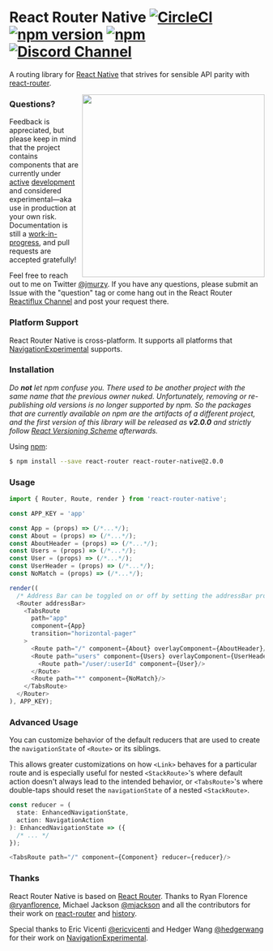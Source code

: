 # React Router Native [![CircleCI](https://img.shields.io/circleci/project/jmurzy/react-router-native.svg?style=flat-square)](https://circleci.com/gh/jmurzy/react-router-native) [![npm version](https://img.shields.io/npm/v/react-router-native.svg?style=flat-square)](https://www.npmjs.com/package/react-router-native) [![npm](https://img.shields.io/npm/l/react-router-native.svg?style=flat-square)](https://github.com/jmurzy/react-router-native/blob/master/LICENSE.md) [![Discord Channel](https://img.shields.io/badge/discord-react--router@reactiflux-738bd7.svg?style=flat-square)](https://discord.gg/0ZcbPKXt5bYaNQ46)

A routing library for [React Native](https://github.com/facebook/react-native) that strives for sensible API parity with [react-router](https://github.com/reactjs/react-router/).

<img align="right" width="360px" src="https://raw.githubusercontent.com/jmurzy/react-router-native/master/docs/screenshot.gif">

### Questions?
Feedback is appreciated, but please keep in mind that the project contains components that are currently under [active](https://github.com/facebook/react-native/commits?author=ericvicenti) [development](https://github.com/facebook/react-native/commits?author=hedgerwang) and considered experimental—aka use in production at your own risk. Documentation is still a [work-in-progress](https://github.com/jmurzy/react-router-native/issues), and pull requests are accepted gratefully!

Feel free to reach out to me on Twitter [@jmurzy](https://twitter.com/jmurzy). If you have any questions, please submit an Issue with the "question" tag or come hang out in the React Router [Reactiflux Channel](https://discord.gg/0ZcbPKXt5bYaNQ46) and post your request there.

### Platform Support

React Router Native is cross-platform. It supports all platforms that [NavigationExperimental](https://github.com/ericvicenti/navigation-rfc) supports.

### Installation

_Do __not__ let npm confuse you. There used to be another project with the same name that the previous owner nuked. Unfortunately, removing or re-publishing old versions is no longer supported by npm. So the packages that are currently available on npm are the artifacts of a different project, and the first version of this library will be released as __v2.0.0__ and strictly follow [React Versioning Scheme](https://facebook.github.io/react/blog/2016/02/19/new-versioning-scheme.html) afterwards._

Using [npm](https://www.npmjs.com/):

```sh
$ npm install --save react-router react-router-native@2.0.0
```
### Usage

```javascript
import { Router, Route, render } from 'react-router-native';

const APP_KEY = 'app'

const App = (props) => (/*...*/);
const About = (props) => (/*...*/);
const AboutHeader = (props) => (/*...*/);
const Users = (props) => (/*...*/);
const User = (props) => (/*...*/);
const UserHeader = (props) => (/*...*/);
const NoMatch = (props) => (/*...*/);

render((
  /* Address Bar can be toggled on or off by setting the addressBar prop */
  <Router addressBar>
    <TabsRoute
      path="app"
      component={App}
      transition="horizontal-pager"
    >
      <Route path="/" component={About} overlayComponent={AboutHeader}/>
      <Route path="users" component={Users} overlayComponent={UserHeader}>
        <Route path="/user/:userId" component={User}/>
      </Route>
      <Route path="*" component={NoMatch}/>
    </TabsRoute>
  </Router>
), APP_KEY);
```

### Advanced Usage

You can customize behavior of the default reducers that are used to create the `navigationState` of `<Route>` or its siblings.

This allows greater customizations on how `<Link>` behaves for a particular route and is especially useful for nested `<StackRoute>`'s where default action doesn't always lead to the intended behavior, or `<TabsRoute>`'s where double-taps should reset the `navigationState` of a nested `<StackRoute>`.

```js
const reducer = (
  state: EnhancedNavigationState,
  action: NavigationAction
): EnhancedNavigationState => ({
  /* ... */
});

<TabsRoute path="/" component={Component} reducer={reducer}/>
```

### Thanks

React Router Native is based on [React Router](https://github.com/reactjs/react-router). Thanks to Ryan Florence [@ryanflorence](https://twitter.com/ryanflorence), Michael Jackson [@mjackson](https://twitter.com/mjackson) and all the contributors for their work on [react-router](https://github.com/reactjs/react-router) and [history](https://github.com/mjackson/history).

Special thanks to Eric Vicenti [@ericvicenti](https://twitter.com/ericvicenti) and Hedger Wang [@hedgerwang](https://twitter.com/hedgerwang) for their work on [NavigationExperimental](https://github.com/ericvicenti/navigation-rfc).
